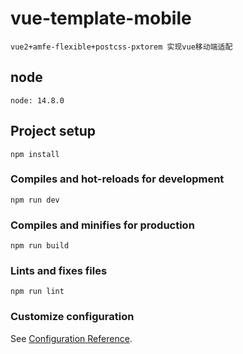 # vue-template-mobile
```
vue2+amfe-flexible+postcss-pxtorem 实现vue移动端适配
```
## node

```angular2html
node: 14.8.0
```

## Project setup
```
npm install
```

### Compiles and hot-reloads for development
```
npm run dev
```

### Compiles and minifies for production
```
npm run build
```

### Lints and fixes files
```
npm run lint
```

### Customize configuration
See [Configuration Reference](https://cli.vuejs.org/config/).
